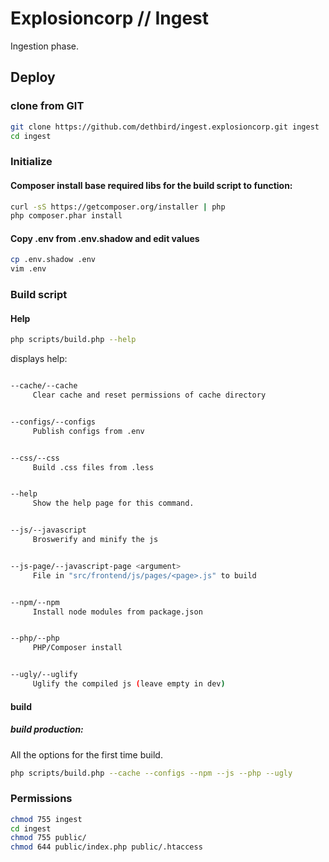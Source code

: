 # Explosioncorp // Ingest
Ingestion phase.

## Deploy

### clone from GIT
```bash
git clone https://github.com/dethbird/ingest.explosioncorp.git ingest
cd ingest
```

### Initialize
#### Composer install base required libs for the build script to function:

```bash
curl -sS https://getcomposer.org/installer | php
php composer.phar install
```

#### Copy .env from .env.shadow and edit values
```bash
cp .env.shadow .env
vim .env
```

### Build script

#### Help

```bash
php scripts/build.php --help
```

displays help:

```bash

--cache/--cache
     Clear cache and reset permissions of cache directory


--configs/--configs
     Publish configs from .env


--css/--css
     Build .css files from .less


--help
     Show the help page for this command.


--js/--javascript
     Broswerify and minify the js


--js-page/--javascript-page <argument>
     File in "src/frontend/js/pages/<page>.js" to build


--npm/--npm
     Install node modules from package.json


--php/--php
     PHP/Composer install


--ugly/--uglify
     Uglify the compiled js (leave empty in dev)

```

#### build

##### build production:
All the options for the first time build.
```bash
php scripts/build.php --cache --configs --npm --js --php --ugly
```

### Permissions

```bash
chmod 755 ingest
cd ingest
chmod 755 public/
chmod 644 public/index.php public/.htaccess
```
